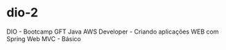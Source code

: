 # dio-2
DIO - Bootcamp GFT Java AWS Developer - Criando  aplicações WEB com Spring Web MVC - Básico
